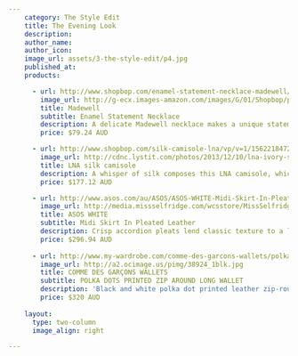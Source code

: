 ```yaml
---
    category: The Style Edit
    title: The Evening Look
    description:
    author_name:
    author_icon:
    image_url: assets/3-the-style-edit/p4.jpg
    published_at:
    products:

      - url: http://www.shopbop.com/enamel-statement-necklace-madewell/vp/v=1/1572425755.htm?folderID=2534374302060432&fm=other-shopbysize&colorId=64643
        image_url: http://g-ecx.images-amazon.com/images/G/01/Shopbop/p/pcs/products/madew/madew4099864643/madew4099864643_q1_1-0_336x596.jpg 
        title: Madewell
        subtitle: Enamel Statement Necklace 
        description: A delicate Madewell necklace makes a unique statement with small triangle beads and an intricate bib detail. Ring clasp.
        price: $79.24 AUD

      - url: http://www.shopbop.com/silk-camisole-lna/vp/v=1/1562218472.htm?fm=search-shopbysize  
        image_url: http://cdnc.lystit.com/photos/2013/12/10/lna-ivory-silk-camisole-product-4-16050727-535007609_large_flex.jpeg 
        title: LNA silk camisole
        description: A whisper of silk composes this LNA camisole, which features an asymmetrical hemline. Spaghetti straps trace the shoulders and crisscross at the back.  Semi-sheer.
        price: $177.12 AUD

      - url: http://www.asos.com/au/ASOS/ASOS-WHITE-Midi-Skirt-In-Pleated-Leather/Prod/pgeproduct.aspx?iid=3358221&SearchQuery=leather%20pleated%20skirt&sh=0&pge=0&pgesize=36&sort=-1&clr=Blue 
        image_url: http://media.missselfridge.com/wcsstore/MissSelfridge/images/catalog/12V21MBLK_large.jpg 
        title: ASOS WHITE 
        subtitle: Midi Skirt In Pleated Leather
        description: Crisp accordion pleats lend classic texture to a leather ASOS WHITE skirt. Designed with a matte finish and a fitted, high-rise waist. 
        price: $296.94 AUD
        
      - url: http://www.my-wardrobe.com/comme-des-garcons-wallets/polka-dots-printed-zip-around-long-wallet-618440
        image_url: http://a2.ocimage.us/pimg/38924_1blk.jpg 
        title: COMME DES GARÇONS WALLETS
        subtitle: POLKA DOTS PRINTED ZIP AROUND LONG WALLET
        description: 'Black and white polka dot printed leather zip-round wallet by COMME des GARÇONS featuring a gold-tone zip-round fastening and all-over polka dot print. COMME des GARÇONS wallet opens out with a black leather interior, space for size cards, three slip pockets and a press-tud fastening coin pocket. COMME des GARÇONS wallet measures 20cm x 10cm x 2.5cm.'
        price: $320 AUD
          
    layout:
      type: two-column
      image_align: right

---
```

